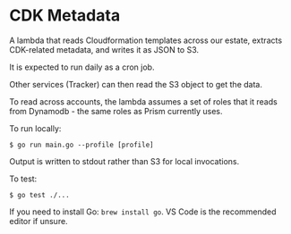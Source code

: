 # CDK Metadata

A lambda that reads Cloudformation templates across our estate, extracts
CDK-related metadata, and writes it as JSON to S3.

It is expected to run daily as a cron job.

Other services (Tracker) can then read the S3 object to get the data.

To read across accounts, the lambda assumes a set of roles that it reads from
Dynamodb - the same roles as Prism currently uses.

To run locally:

    $ go run main.go --profile [profile]

Output is written to stdout rather than S3 for local invocations.

To test:

    $ go test ./...

If you need to install Go: `brew install go`. VS Code is the recommended editor
if unsure.
